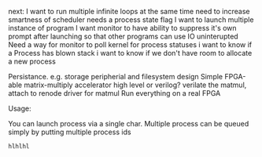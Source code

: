 next:
I want to run multiple infinite loops at the same time
    need to increase smartness of scheduler
    needs a process state flag
I want to launch multiple instance of program
I want monitor to have ability to suppress it's own prompt after launching so that other programs can use IO uninterupted
    Need a way for monitor to poll kernel for process statuses
i want to know if a Process has blown stack
i want to know if we don't have room to allocate a new process

Persistance. e.g. storage peripherial and filesystem
design Simple FPGA-able matrix-multiply accelerator
    high level or verilog?
verilate the matmul, attach to renode
driver for matmul
Run everything on a real FPGA

Usage:

You can launch process via a single char.
Multiple process can be queued simply by putting multiple process ids

    hlhlhl
